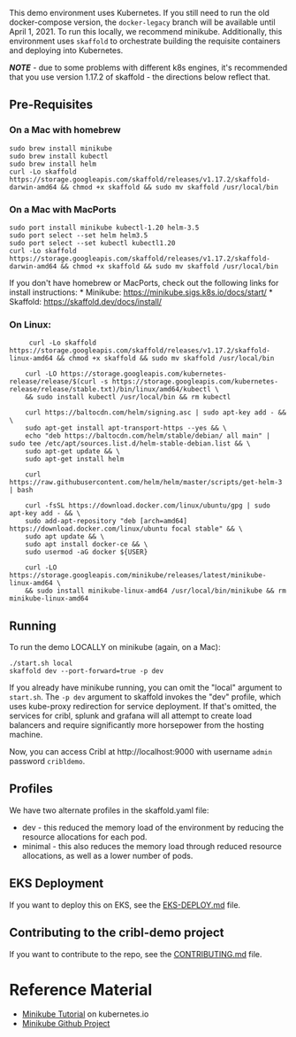 This demo environment uses Kubernetes. If you still need to run the old docker-compose version, the `docker-legacy` branch will be available until April 1, 2021. To run this locally, we recommend minikube. Additionally, this environment uses `skaffold` to orchestrate building the requisite containers and deploying into Kubernetes. 

_**NOTE**_ - due to some problems with different k8s engines, it's recommended that you use version 1.17.2 of skaffold - the directions below reflect that.  

## Pre-Requisites

### On a Mac with homebrew

```
sudo brew install minikube
sudo brew install kubectl
sudo brew install helm
curl -Lo skaffold https://storage.googleapis.com/skaffold/releases/v1.17.2/skaffold-darwin-amd64 && chmod +x skaffold && sudo mv skaffold /usr/local/bin
```

### On a Mac with MacPorts
```
sudo port install minikube kubectl-1.20 helm-3.5
sudo port select --set helm helm3.5
sudo port select --set kubectl kubectl1.20
curl -Lo skaffold https://storage.googleapis.com/skaffold/releases/v1.17.2/skaffold-darwin-amd64 && chmod +x skaffold && sudo mv skaffold /usr/local/bin
```

If you don't have homebrew or MacPorts, check out the following links for install instructions:
    * Minikube: https://minikube.sigs.k8s.io/docs/start/
    * Skaffold: https://skaffold.dev/docs/install/



### On Linux:
```
     curl -Lo skaffold https://storage.googleapis.com/skaffold/releases/v1.17.2/skaffold-linux-amd64 && chmod +x skaffold && sudo mv skaffold /usr/local/bin

    curl -LO https://storage.googleapis.com/kubernetes-release/release/$(curl -s https://storage.googleapis.com/kubernetes-release/release/stable.txt)/bin/linux/amd64/kubectl \
    && sudo install kubectl /usr/local/bin && rm kubectl

    curl https://baltocdn.com/helm/signing.asc | sudo apt-key add - && \
    sudo apt-get install apt-transport-https --yes && \
    echo "deb https://baltocdn.com/helm/stable/debian/ all main" | sudo tee /etc/apt/sources.list.d/helm-stable-debian.list && \
    sudo apt-get update && \
    sudo apt-get install helm

    curl https://raw.githubusercontent.com/helm/helm/master/scripts/get-helm-3 | bash

    curl -fsSL https://download.docker.com/linux/ubuntu/gpg | sudo apt-key add - && \
    sudo add-apt-repository "deb [arch=amd64] https://download.docker.com/linux/ubuntu focal stable" && \
    sudo apt update && \
    sudo apt install docker-ce && \
    sudo usermod -aG docker ${USER}

    curl -LO https://storage.googleapis.com/minikube/releases/latest/minikube-linux-amd64 \
    && sudo install minikube-linux-amd64 /usr/local/bin/minikube && rm minikube-linux-amd64
```

## Running

To run the demo LOCALLY on minikube (again, on a Mac):

    ./start.sh local
    skaffold dev --port-forward=true -p dev

If you already have minikube running, you can omit the "local" argument to `start.sh`. The `-p dev` argument to skaffold invokes the "dev" profile, which uses kube-proxy redirection for service deployment. If that's omitted, the services for cribl, splunk and grafana will all attempt to create load balancers and require significantly more horsepower from the hosting machine.

Now, you can access Cribl at http://localhost:9000 with username `admin` password `cribldemo`. 


## Profiles

We have two alternate profiles in the skaffold.yaml file:

* dev - this reduced the memory load of the environment by reducing the resource allocations for each pod. 
* minimal - this also reduces the memory load through reduced resource allocations, as well as a lower number of pods.


## EKS Deployment

If you want to deploy this on EKS, see the [EKS-DEPLOY.md](EKS-DEPLOY.md) file. 

## Contributing to the cribl-demo project

If you want to contribute to the repo, see the [CONTRIBUTING.md](CONTRIBUTING.md) file.

# Reference Material

* [Minikube Tutorial](https://kubernetes.io/docs/tutorials/hello-minikube/) on kubernetes.io
* [Minikube Github Project](https://github.com/kubernetes/minikube)
